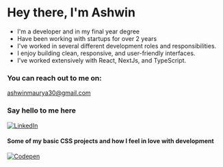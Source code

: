 # Hey there, I'm Ashwin
- I'm a developer and in my final year degree
- Have been working with startups for over 2 years
- I've worked in several different development roles and responsibilities.
- I enjoy building clean, responsive, and user-friendly interfaces.
- I’ve worked extensively with React, NextJs, and TypeScript.

### You can reach out to me on:
ashwinmaurya30@gmail.com


### Say hello to me here
[![LinkedIn](https://img.shields.io/badge/LinkedIn-%230077B5.svg?logo=linkedin&logoColor=white)](https://linkedin.com/in/ashwin-maurya) 

#### Some of my basic CSS projects and how I feel in love with development
[![Codepen](https://img.shields.io/badge/Codepen-000000?style=for-the-badge&logo=codepen&logoColor=white)](https://codepen.io/ashwin-maurya) 


